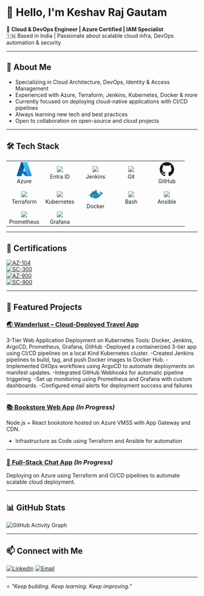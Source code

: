 # 👋 Hello, I'm Keshav Raj Gautam  

🚀 **Cloud & DevOps Engineer | Azure Certified | IAM Specialist**  
🇮🇳 Based in India | Passionate about scalable cloud infra, DevOps automation & security  

---

## 💼 About Me  

- Specializing in Cloud Architecture, DevOps, Identity & Access Management  
- Experienced with Azure, Terraform, Jenkins, Kubernetes, Docker & more  
- Currently focused on deploying cloud-native applications with CI/CD pipelines  
- Always learning new tech and best practices  
- Open to collaboration on open-source and cloud projects  

---

## 🛠️ Tech Stack  

<table>
  <tr>
    <td align="center" width="80"><img src="https://raw.githubusercontent.com/devicons/devicon/master/icons/azure/azure-original.svg" width="40" /><br>Azure</td>
    <td align="center" width="80"><img src="https://img.icons8.com/color/48/000000/active-directory.png" width="40" /><br>Entra ID</td>
    <td align="center" width="80"><img src="https://www.vectorlogo.zone/logos/jenkins/jenkins-icon.svg" width="40" /><br>Jenkins</td>
    <td align="center" width="80"><img src="https://www.vectorlogo.zone/logos/git-scm/git-scm-icon.svg" width="40" /><br>Git</td>
    <td align="center" width="80"><img src="https://raw.githubusercontent.com/devicons/devicon/master/icons/github/github-original.svg" width="40" /><br>GitHub</td>
  </tr>
  <tr>
    <td align="center" width="80"><img src="https://www.vectorlogo.zone/logos/terraformio/terraformio-icon.svg" width="40" /><br>Terraform</td>
    <td align="center" width="80"><img src="https://www.vectorlogo.zone/logos/kubernetes/kubernetes-icon.svg" width="40" /><br>Kubernetes</td>
    <td align="center" width="80"><img src="https://raw.githubusercontent.com/devicons/devicon/master/icons/docker/docker-original.svg" width="40" /><br>Docker</td>
    <td align="center" width="80"><img src="https://www.vectorlogo.zone/logos/gnu_bash/gnu_bash-icon.svg" width="40" /><br>Bash</td>
    <td align="center" width="80"><img src="https://www.vectorlogo.zone/logos/ansible/ansible-icon.svg" width="40" /><br>Ansible</td>
  </tr>
  <tr>
    <td align="center" width="80"><img src="https://www.vectorlogo.zone/logos/prometheusio/prometheusio-icon.svg" width="40" /><br>Prometheus</td>
    <td align="center" width="80"><img src="https://www.vectorlogo.zone/logos/grafana/grafana-icon.svg" width="40" /><br>Grafana</td>
    <td></td><td></td><td></td>
  </tr>
</table>

---

## 📜 Certifications  

[![AZ-104](https://img.shields.io/badge/AZ--104-Azure%20Administrator-blue?style=flat-square&logo=microsoft-azure&logoColor=white)](https://learn.microsoft.com/en-us/certifications/azure-administrator/)  
[![SC-300](https://img.shields.io/badge/SC--300-Identity%20and%20Access%20Administrator-blue?style=flat-square&logo=microsoft-azure&logoColor=white)](https://learn.microsoft.com/en-us/certifications/identity-and-access-administrator/)  
[![AZ-900](https://img.shields.io/badge/AZ--900-Azure%20Fundamentals-blue?style=flat-square&logo=microsoft-azure&logoColor=white)](https://learn.microsoft.com/en-us/certifications/azure-fundamentals/)  
[![SC-900](https://img.shields.io/badge/SC--900-Security%20Compliance%20Identity-blue?style=flat-square&logo=microsoft-azure&logoColor=white)](https://learn.microsoft.com/en-us/certifications/security-compliance-and-identity-fundamentals/)  

---

## 📂 Featured Projects  

### [🌏 Wanderlust – Cloud-Deployed Travel App](https://github.com/keshav-raj-gautam/wanderlust)  
3-Tier Web Application Deployment on Kubernetes
Tools: Docker, Jenkins, ArgoCD, Prometheus, Grafana, GitHub
-Deployed a containerized 3-tier app using CI/CD pipelines on a local Kind Kubernetes cluster.
-Created Jenkins pipelines to build, tag, and push Docker images to Docker Hub.
-Implemented GitOps workflows using ArgoCD to automate deployments on manifest updates.
-Integrated GitHub Webhooks for automatic pipeline triggering.
-Set up monitoring using Prometheus and Grafana with custom dashboards.
-Configured email alerts for deployment success and failures

---

### [📚 Bookstore Web App](https://github.com/keshav-raj-gautam) *(In Progress)*  
Node.js + React bookstore hosted on Azure VMSS with App Gateway and CDN.  
- Infrastructure as Code using Terraform and Ansible for automation  

---

### [💬 Full-Stack Chat App](https://github.com/keshav-raj-gautam/full-stack_chatApp) *(In Progress)*  
Deploying on Azure using Terraform and CI/CD pipelines to automate scalable cloud deployment.

---

## 📊 GitHub Stats  

![GitHub Activity Graph](https://activity-graph.herokuapp.com/graph?username=keshav-raj-gautam&theme=react-dark&area=true)


---

## 📫 Connect with Me  

[![LinkedIn](https://img.shields.io/badge/LinkedIn-Keshav%20Raj%20Gautam-blue?logo=linkedin&logoColor=white)]([https://www.linkedin.com/in/keshav-raj-gautam](https://www.linkedin.com/in/keshav-raj-gautam-993412319/))  
[![Email](https://img.shields.io/badge/Email-keshavrajgautam%40gmail.com-red?logo=gmail&logoColor=white)](mailto:dilagautam@gmail.com)  

---

⭐ *"Keep building. Keep learning. Keep improving."*
